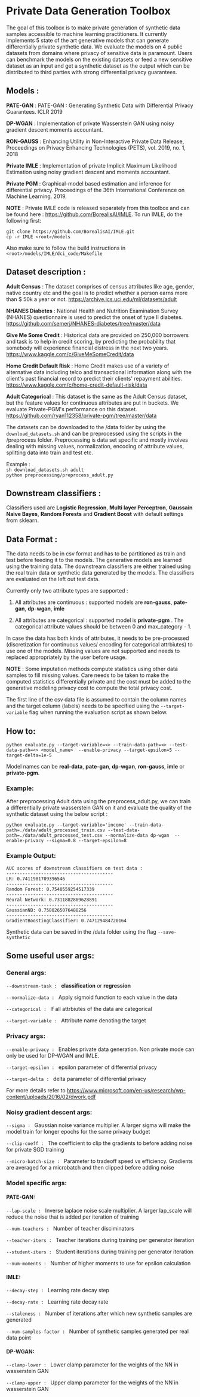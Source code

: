 # Private Data Generation Toolbox

The goal of this toolbox is to make private generation of synthetic data samples accessible to machine learning practitioners. It currently implements 5 state of the art generative models that can generate differentially private synthetic
data. We evaluate the models on 4 public datasets from domains where privacy of sensitive data is paramount. Users can benchmark the models on the existing datasets or feed a new sensitive dataset as an input and get a synthetic dataset 
as the output which can be distributed to third parties with strong differential privacy guarantees.



## Models : 
**PATE-GAN** : PATE-GAN : Generating Synthetic Data with Differential Privacy Guarantees. ICLR 2019

**DP-WGAN** : Implementation of private Wasserstein GAN using noisy gradient descent moments accountant. 

**RON-GAUSS** : Enhancing Utility in Non-Interactive Private Data Release, Proceedings on Privacy Enhancing Technologies (PETS), vol. 2019, no. 1, 2018

**Private IMLE** : Implementation of private Implicit Maximum Likelihood Estimation using noisy gradient descent and moments accountant.

**Private PGM** : Graphical-model based estimation and inference for differential privacy. Proceedings of the 36th International Conference on Machine Learning. 2019.

**NOTE** : Private IMLE code is released separately from this toolbox and can be found here :  https://github.com/BorealisAI/IMLE. To run IMLE, do the following first:  
```
git clone https://github.com/BorealisAI/IMLE.git  
cp -r IMLE <root>/models
```
Also make sure to follow the build instructions in ```<root>/models/IMLE/dci_code/Makefile``` 

## Dataset description :

**Adult Census** : The dataset comprises of census attributes like age, gender, native country etc and the goal is to predict whether a person earns more than $ 50k a year or not.
https://archive.ics.uci.edu/ml/datasets/adult

**NHANES Diabetes** : National Health and Nutrition Examination Survey (NHANES) questionnaire is used to predict the onset of type II diabetes.
https://github.com/semerj/NHANES-diabetes/tree/master/data

**Give Me Some Credit** : Historical data are provided on 250,000 borrowers and task is to help in credit scoring, by predicting the probability that somebody will experience financial distress in the next two years.
https://www.kaggle.com/c/GiveMeSomeCredit/data

**Home Credit Default Risk** : Home Credit makes use of a variety of alternative data including telco and transactional information along with the client's past financial record to predict their clients' repayment abilities.
https://www.kaggle.com/c/home-credit-default-risk/data

**Adult Categorical** : This dataset is the same as the Adult Census dataset, but the feature values for continuous attributes are put in buckets. We evaluate Private-PGM's performance on this dataset.
https://github.com/ryan112358/private-pgm/tree/master/data

The datasets can be downloaded to the /data folder by using the ```download_datasets.sh``` and can be preprocessed using the scripts in the /preprocess folder. Preprocessing is data set specific and mostly involves dealing with missing values, normalization, encoding
of attribute values, splitting data into train and test etc.

Example :   
   ```sh download_datasets.sh adult```  
            ```python preprocessing/preprocess_adult.py```

## Downstream classifiers :
Classifiers used are **Logistic Regression**, **Multi layer Perceptron**, **Gaussain Naive Bayes**, **Random Forests** and **Gradient Boost** with default settings from sklearn.


## Data Format :
The data needs to be in csv format and has to be partitioned as train and test before feeding it to the models. The generative models are learned using the training data. The downstream classifiers are either trained using
the real train data or synthetic data generated by the models. The classifiers are evaluated on the left out test data.

Currently only two attribute types are supported : 

1. All attributes are continuous : supported models are **ron-gauss**, **pate-gan**, **dp-wgan**, **imle**

2. All attributes are categorical : supported model is **private-pgm** . The categorical attribute values should be between 0 and max_category - 1.


In case the data has both kinds of attributes, it needs to be pre-processed (discretization for continuous values/ encoding for categorical attrbiutes) to use one of the models.
Missing values are not supported and needs to replaced appropriately by the user before usage.

**NOTE** : Some imputation methods compute statistics using other data samples to fill missing values. Care needs to be taken to make the computed statistics differentially private and the cost must be added to the generative modeling privacy cost to compute the total privacy cost.

The first line of the csv data file is assumed to contain the column names and the target column (labels) needs to be specified using the `--target-variable` flag when running the evaluation script as shown below.


## How to:

```python evaluate.py --target-variable=<> --train-data-path=<> --test-data-path=<> <model_name>  --enable-privacy --target-epsilon=5 --target-delta=1e-5```

Model names can be **real-data**, **pate-gan**, **dp-wgan**, **ron-gauss**, **imle** or **private-pgm**.

### Example:
After preprocessing Adult data using the preprocess_adult.py, we can train a differentially private wasserstein GAN on it and evaluate the quality of the synthetic dataset using the below script :

```python evaluate.py --target-variable='income' --train-data-path=./data/adult_processed_train.csv --test-data-path=./data/adult_processed_test.csv --normalize-data dp-wgan  --enable-privacy --sigma=0.8 --target-epsilon=8```

### Example Output:

```
AUC scores of downstream classifiers on test data :
----------------------------------------
LR: 0.7411981709396546
----------------------------------------
Random Forest: 0.7540559254517339
----------------------------------------
Neural Network: 0.7311882809628891
----------------------------------------
GaussianNB: 0.7580265076488256
----------------------------------------
GradientBoostingClassifier: 0.747129484720164
```

Synthetic data can be saved in the /data folder using the flag ```--save-synthetic```

## Some useful user args:

### General args:

```--downstream-task : ``` **classification** or **regression**

```--normalize-data : ``` Apply sigmoid function to each value in the data

```--categorical : ``` If all attrbiutes of the data are categorical

```--target-variable : ``` Attribute name denoting the target

### Privacy args:

```--enable-privacy : ``` Enables private data generation. Non private mode can only be used for DP-WGAN and IMLE.

```--target-epsilon : ``` epsilon parameter of differential privacy

```--target-delta : ``` delta parameter of differential privacy

For more details refer to https://www.microsoft.com/en-us/research/wp-content/uploads/2016/02/dwork.pdf

### Noisy gradient descent args:

```--sigma : ``` Gaussian noise variance multiplier. A larger sigma will make the model train for longer epochs for the same privacy budget

```--clip-coeff : ``` The coefficient to clip the gradients to before adding noise for private SGD training

```--micro-batch-size : ``` Parameter to tradeoff speed vs efficiency. Gradients are averaged for a microbatch and then clipped before adding noise

### Model specific args:

#### PATE-GAN:

```--lap-scale : ``` Inverse laplace noise scale multiplier. A larger lap_scale will reduce the noise that is added per iteration of training

```--num-teachers : ``` Number of teacher disciminators

```--teacher-iters : ``` Teacher iterations during training per generator iteration

```--student-iters : ``` Student iterations during training per generator iteration

```--num-moments : ``` Number of higher moments to use for epsilon calculation

#### IMLE:

```--decay-step : ``` Learning rate decay step

```--decay-rate : ``` Learning rate decay rate

```--staleness : ``` Number of iterations after which new synthetic samples are generated

```--num-samples-factor : ``` Number of synthetic samples generated per real data point

#### DP-WGAN:

```--clamp-lower : ``` Lower clamp parameter for the weights of the NN in wasserstein GAN

```--clamp-upper : ``` Upper clamp parameter for the weights of the NN in wasserstein GAN

















